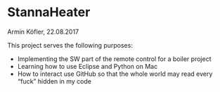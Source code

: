# StannaHeater

Armin Köfler, 22.08.2017

This project serves the following purposes:

- Implementing the SW part of the remote control for a boiler project
- Learning how to use Eclipse and Python on Mac
- How to interact use GitHub so that the whole world may read every “fuck” hidden in my code 